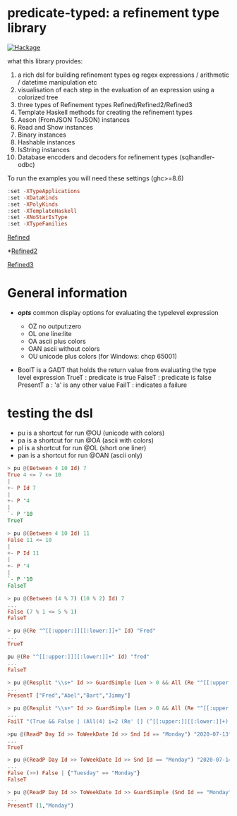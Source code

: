 # predicate-typed: a refinement type library

[![Hackage](https://img.shields.io/hackage/v/predicate-typed.svg?colorB=5d0ef0&style=flat)](https://hackage.haskell.org/package/predicate-typed)

what this library provides:
1. a rich dsl for building refinement types eg regex expressions / arithmetic / datetime manipulation etc
1. visualisation of each step in the evaluation of an expression using a colorized tree
1. three types of Refinement types Refined/Refined2/Refined3
1. Template Haskell methods for creating the refinement types
1. Aeson (FromJSON ToJSON) instances
1. Read and Show instances
1. Binary instances
1. Hashable instances
1. IsString instances
1. Database encoders and decoders for refinement types (sqlhandler-odbc)

To run the examples you will need these settings (ghc>=8.6)
```haskell
:set -XTypeApplications
:set -XDataKinds
:set -XPolyKinds
:set -XTemplateHaskell
:set -XNoStarIsType
:set -XTypeFamilies
```

[Refined](Refined.md)

*[Refined2](Refined2.md)

[Refined3](Refined3.md)

# General information

* **_opts_** common display options for evaluating the typelevel expression
  * OZ no output:zero
  * OL one line:lite
  * OA ascii plus colors
  * OAN ascii without colors
  * OU unicode plus colors (for Windows: chcp 65001)

* BoolT is a GADT that holds the return value from evaluating the type level expression
   TrueT : predicate is true
   FalseT : predicate is false
   PresentT a : 'a' is any other value
   FailT : indicates a failure


# testing the dsl

 * pu  is a shortcut for run @OU  (unicode with colors)
 * pa  is a shortcut for run @OA  (ascii with colors)
 * pl  is a shortcut for run @OL  (short one liner)
 * pan is a shortcut for run @OAN (ascii only)

```haskell
> pu @(Between 4 10 Id) 7
True 4 <= 7 <= 10
|
+- P Id 7
|
+- P '4
|
`- P '10
TrueT
```

```haskell
> pu @(Between 4 10 Id) 11
False 11 <= 10
|
+- P Id 11
|
+- P '4
|
`- P '10
FalseT
```

```haskell
> pu @(Between (4 % 7) (10 % 2) Id) 7
...
False (7 % 1 <= 5 % 1)
FalseT
```

```haskell
> pu @(Re "^[[:upper:]][[:lower:]]+" Id) "Fred"
...
TrueT
```

```haskell
pu @(Re "^[[:upper:]][[:lower:]]+" Id) "fred"
...
FalseT
```

```haskell
> pu @(Resplit "\\s+" Id >> GuardSimple (Len > 0 && All (Re "^[[:upper:]][[:lower:]]+" Id) Id)) "Fred Abel Bart Jimmy"
...
PresentT ["Fred","Abel","Bart","Jimmy"]
```

```haskell
> pu @(Resplit "\\s+" Id >> GuardSimple (Len > 0 && All (Re "^[[:upper:]][[:lower:]]+" Id) Id)) "Fred Abel bart Jimmy"
...
FailT "(True && False | (All(4) i=2 (Re' [] (^[[:upper:]][[:lower:]]+) | bart)))"
```

```haskell
>pu @(ReadP Day Id >> ToWeekDate Id >> Snd Id == "Monday") "2020-07-13"
...
TrueT
```

```haskell
> pu @(ReadP Day Id >> ToWeekDate Id >> Snd Id == "Monday") "2020-07-14"
...
False (>>) False | {"Tuesday" == "Monday"}
FalseT
```

```haskell
> pu @(ReadP Day Id >> ToWeekDate Id >> GuardSimple (Snd Id == "Monday")) "2020-07-13"
...
PresentT (1,"Monday")
```


